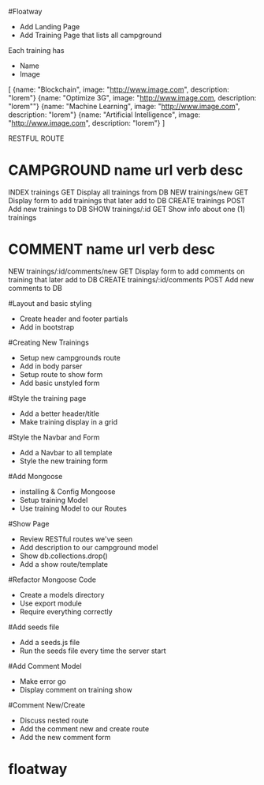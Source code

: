 #Floatway

* Add Landing Page
* Add Training Page that lists all campground


Each training has
* Name
* Image

[
	{name: "Blockchain", image: "http://www.image.com", description: "lorem"}
	{name: "Optimize 3G", image: "http://www.image.com, description: "lorem""}
	{name: "Machine Learning", image: "http://www.image.com", description: "lorem"}
	{name: "Artificial Intelligence", image: "http://www.image.com", description: "lorem"}
]

RESTFUL ROUTE

CAMPGROUND
name      url                   verb      desc
=====================================================
INDEX     trainings   	        GET       Display all trainings from DB
NEW       trainings/new 	    GET       Display form to add trainings that later add to DB
CREATE    trainings         	POST      Add new trainings to DB
SHOW      trainings/:id       	GET       Show info about one (1) trainings

COMMENT
name      url                   			verb      desc
=========================================================================
NEW       trainings/:id/comments/new   		GET       Display form to add comments on training that later add to DB
CREATE    trainings/:id/comments   			POST      Add new comments to DB


#Layout and basic styling
* Create header and footer partials
* Add in bootstrap


#Creating New Trainings
* Setup new campgrounds route
* Add in body parser
* Setup route to show form
* Add basic unstyled form

#Style the training page
* Add a better header/title
* Make training display in a grid

#Style the Navbar and Form
* Add a Navbar to all template
* Style the new training form

#Add Mongoose
* installing & Config Mongoose
* Setup training Model
* Use training Model to our Routes

#Show Page 
* Review RESTful routes we've seen
* Add description to our campground model
* Show db.collections.drop()
* Add a show route/template

#Refactor Mongoose Code
* Create a models directory
* Use export module
* Require everything correctly

#Add seeds file
* Add a seeds.js file
* Run the seeds file every time the server start

#Add Comment Model
* Make error go
* Display comment on training show

#Comment New/Create
* Discuss nested route
* Add the comment new and create route
* Add the new comment form










# floatway
